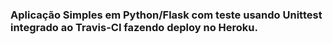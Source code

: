 ### Aplicação Simples em Python/Flask com teste usando Unittest integrado ao Travis-CI fazendo deploy no Heroku.
